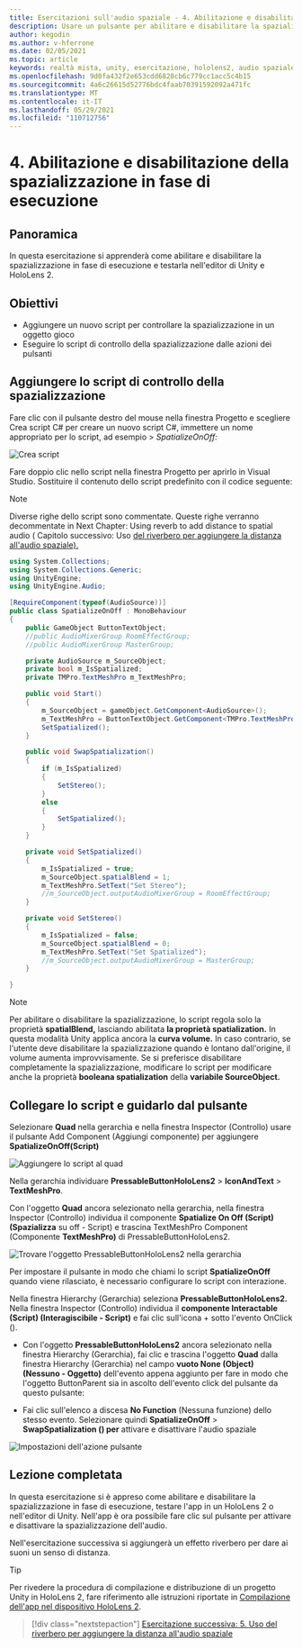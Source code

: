 ```yaml
---
title: Esercitazioni sull'audio spaziale - 4. Abilitazione e disabilitazione dell'audio spaziale in fase di esecuzione
description: Usare un pulsante per abilitare e disabilitare la spazializzazione dell'audio in fase di esecuzione.
author: kegodin
ms.author: v-hferrone
ms.date: 02/05/2021
ms.topic: article
keywords: realtà mista, unity, esercitazione, hololens2, audio spaziale, MRTK, mixed reality toolkit, UWP, Windows 10, HRTF, funzione di trasferimento correlata alla testa, riverbero, Spazialista Microsoft
ms.openlocfilehash: 9d0fa432f2e653cdd6820cb6c779cc1acc5c4b15
ms.sourcegitcommit: 4a6c26615d52776bdc4faab70391592092a471fc
ms.translationtype: MT
ms.contentlocale: it-IT
ms.lasthandoff: 05/29/2021
ms.locfileid: "110712756"
---
```

# <a name="4-enabling-and-disabling-spatialization-at-run-time"></a>4. Abilitazione e disabilitazione della spazializzazione in fase di esecuzione

## <a name="overview"></a>Panoramica

In questa esercitazione si apprenderà come abilitare e disabilitare la spazializzazione in fase di esecuzione e testarla nell'editor di Unity e HoloLens 2.

## <a name="objectives"></a>Obiettivi

* Aggiungere un nuovo script per controllare la spazializzazione in un oggetto gioco
* Eseguire lo script di controllo della spazializzazione dalle azioni dei pulsanti

## <a name="add-spatialization-control-script"></a>Aggiungere lo script di controllo della spazializzazione

 Fare clic con il pulsante destro del mouse nella finestra Progetto e scegliere Crea script C# per creare un nuovo script C#, immettere un nome appropriato per lo script, ad esempio  >   _SpatializeOnOff:_

![Crea script](images/spatial-audio/spatial-audio-04-section1-step1-1.PNG)

Fare doppio clic nello script nella finestra Progetto per aprirlo in Visual Studio. Sostituire il contenuto dello script predefinito con il codice seguente:

> [!NOTE]
> Diverse righe dello script sono commentate. Queste righe verranno decommentate in Next Chapter: Using reverb to add distance to spatial audio ( Capitolo successivo: Uso [del riverbero per aggiungere la distanza all'audio spaziale).](unity-spatial-audio-ch5.md)

```c#
using System.Collections;
using System.Collections.Generic;
using UnityEngine;
using UnityEngine.Audio;

[RequireComponent(typeof(AudioSource))]
public class SpatializeOnOff : MonoBehaviour
{
    public GameObject ButtonTextObject;
    //public AudioMixerGroup RoomEffectGroup;
    //public AudioMixerGroup MasterGroup;

    private AudioSource m_SourceObject;
    private bool m_IsSpatialized;
    private TMPro.TextMeshPro m_TextMeshPro;

    public void Start()
    {
        m_SourceObject = gameObject.GetComponent<AudioSource>();
        m_TextMeshPro = ButtonTextObject.GetComponent<TMPro.TextMeshPro>();
        SetSpatialized();
    }

    public void SwapSpatialization()
    {
        if (m_IsSpatialized)
        {
            SetStereo();
        }
        else
        {
            SetSpatialized();
        }
    }

    private void SetSpatialized()
    {
        m_IsSpatialized = true;
        m_SourceObject.spatialBlend = 1;
        m_TextMeshPro.SetText("Set Stereo");
        //m_SourceObject.outputAudioMixerGroup = RoomEffectGroup;
    }

    private void SetStereo()
    {
        m_IsSpatialized = false;
        m_SourceObject.spatialBlend = 0;
        m_TextMeshPro.SetText("Set Spatialized");
        //m_SourceObject.outputAudioMixerGroup = MasterGroup;
    }

}
```

> [!NOTE]
> Per abilitare o disabilitare la spazializzazione, lo script regola solo la proprietà **spatialBlend,** lasciando abilitata **la proprietà spatialization.** In questa modalità Unity applica ancora la **curva volume.** In caso contrario, se l'utente deve disabilitare la spazializzazione quando è lontano dall'origine, il volume aumenta improvvisamente.
> Se si preferisce disabilitare completamente la spazializzazione, modificare lo script per modificare anche la proprietà **booleana spatialization** della **variabile SourceObject.**

## <a name="attach-your-script-and-drive-it-from-the-button"></a>Collegare lo script e guidarlo dal pulsante

Selezionare **Quad** nella gerarchia e nella finestra Inspector (Controllo) usare il pulsante Add Component (Aggiungi componente) per aggiungere **SpatializeOnOff(Script)**

![Aggiungere lo script al quad](images/spatial-audio/spatial-audio-04-section2-step1-1.PNG)

Nella gerarchia individuare **PressableButtonHoloLens2**  >  **IconAndText**  >  **TextMeshPro**.

Con l'oggetto **Quad** ancora selezionato nella gerarchia, nella finestra Inspector (Controllo) individua il componente **Spatialize On Off (Script) (Spazializza** su off - Script) e trascina TextMeshPro Component (Componente **TextMeshPro)** di PressableButtonHoloLens2.

![Trovare l'oggetto PressableButtonHoloLens2 nella gerarchia](images/spatial-audio/spatial-audio-04-section2-step1-2.PNG)

Per impostare il pulsante in modo che chiami lo script **SpatializeOnOff** quando viene rilasciato, è necessario configurare lo script con interazione.

Nella finestra Hierarchy (Gerarchia) seleziona **PressableButtonHoloLens2.** Nella finestra Inspector (Controllo) individua il **componente Interactable (Script) (Interagiscibile - Script)** e fai clic sull'icona + sotto l'evento OnClick ().

* Con l'oggetto **PressableButtonHoloLens2** ancora selezionato nella finestra Hierarchy (Gerarchia), fai clic e trascina l'oggetto **Quad** dalla finestra Hierarchy (Gerarchia) nel campo **vuoto None (Object) (Nessuno - Oggetto)** dell'evento appena aggiunto per fare in modo che l'oggetto ButtonParent sia in ascolto dell'evento click del pulsante da questo pulsante:

* Fai clic sull'elenco a discesa **No Function** (Nessuna funzione) dello stesso evento. Selezionare quindi **SpatializeOnOff**  >  **SwapSpatialization () per** attivare e disattivare l'audio spaziale

![Impostazioni dell'azione pulsante](images/spatial-audio/spatial-audio-04-section2-step1-3.PNG)

## <a name="congratulations"></a>Lezione completata

In questa esercitazione si è appreso come abilitare e disabilitare la spazializzazione in fase di esecuzione, testare l'app in un HoloLens 2 o nell'editor di Unity. Nell'app è ora possibile fare clic sul pulsante per attivare e disattivare la spazializzazione dell'audio.

Nell'esercitazione successiva si aggiungerà un effetto riverbero per dare ai suoni un senso di distanza.

> [!TIP]
> Per rivedere la procedura di compilazione e distribuzione di un progetto Unity in HoloLens 2, fare riferimento alle istruzioni riportate in [Compilazione dell'app nel dispositivo HoloLens 2](mr-learning-base-02.md#building-your-application-to-your-hololens-2).

> [!div class="nextstepaction"]
> [Esercitazione successiva: 5. Uso del riverbero per aggiungere la distanza all'audio spaziale](unity-spatial-audio-ch5.md)
